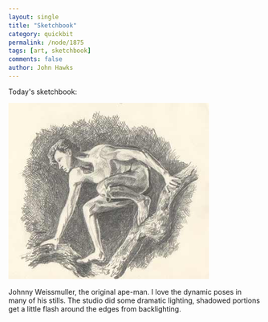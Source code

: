 ```yaml
---
layout: single 
title: "Sketchbook" 
category: quickbit
permalink: /node/1875
tags: [art, sketchbook] 
comments: false 
author: John Hawks 
---
```


Today's sketchbook:

<div class="middle-picture">
<img src="/graphics/johnny_weissmuller_tree_sketchbook_2009.jpg" height="351" width="400" alt="Johnny Weissmuller in a tree" />
</div>

Johnny Weissmuller, the original ape-man. I love the dynamic poses in many of his stills. The studio did some dramatic lighting, shadowed portions get a little flash around the edges from backlighting. 

